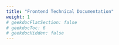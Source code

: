 ```yaml
---
title: "Frontend Technical Documentation"
weight: 1
# geekdocFlatSection: false
# geekdocToc: 6
# geekdocHidden: false
---
```

